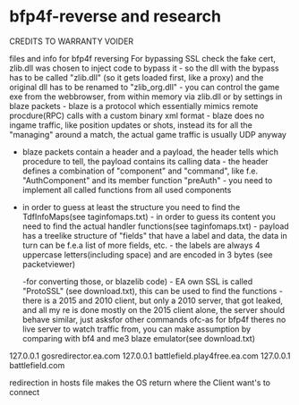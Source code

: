 # bfp4f-reverse and research
CREDITS TO WARRANTY VOIDER


files and info for bfp4f reversing
For bypassing SSL check the fake cert, zlib.dll was chosen to inject code to bypass it - so the dll with the bypass has to be called "zlib.dll" (so it gets loaded first, like a proxy) and the original dll has to be renamed to "zlib_org.dll" - you can control the game exe from the webbrowser, from within memory via zlib.dll or by settings in blaze packets - blaze is a protocol which essentially mimics remote procdure(RPC) calls with a custom binary xml format - blaze does no ingame traffic, like position updates or shots, instead its for all the "managing" around a match, the actual game traffic is usually UDP anyway


- blaze packets contain a header and a payload, the header tells which procedure to tell, the payload contains its calling data - the header defines a combination of "component"
and "command", like f.e.
"AuthComponent"
and its member
function "preAuth" - you need to implement all called functions from all used components

 - in order to guess at least the structure you need to find the TdfInfoMaps(see taginfomaps.txt) - in order to guess its content you need to find the actual handler functions(see taginfomaps.txt) - payload has a treelike structure of "fields"
that have a label and data, the data in turn can be f.e.a list of more fields, etc. - the labels are always 4 uppercase letters(including space) and are encoded in 3 bytes (see packetviewer)
 
    -for converting those, or blazelib code) - 
EA own SSL is called "ProtoSSL" (see download.txt), this can be used to find the functions - there is a 2015 and 2010 client, but only a 2010 server, that got leaked, and all my re is done mostly on the 2015 client alone, the server should behave similar, just asksfor other commands ofc-as for bfp4f theres no live server to watch traffic from, you can make assumption by comparing with bf4 and me3 blaze emulator(see download.txt)
 
 127.0.0.1 gosredirector.ea.com
 127.0.0.1 battlefield.play4free.ea.com
 127.0.0.1 battlefield.com

redirection in hosts file makes the OS return where the Client want's to connect
